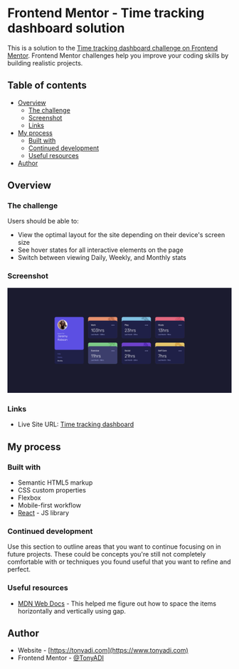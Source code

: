 # Frontend Mentor - Time tracking dashboard solution

This is a solution to the [Time tracking dashboard challenge on Frontend Mentor](https://www.frontendmentor.io/challenges/time-tracking-dashboard-UIQ7167Jw). Frontend Mentor challenges help you improve your coding skills by building realistic projects. 

## Table of contents

- [Overview](#overview)
  - [The challenge](#the-challenge)
  - [Screenshot](#screenshot)
  - [Links](#links)
- [My process](#my-process)
  - [Built with](#built-with)
  - [Continued development](#continued-development)
  - [Useful resources](#useful-resources)
- [Author](#author)

## Overview

### The challenge

Users should be able to:

- View the optimal layout for the site depending on their device's screen size
- See hover states for all interactive elements on the page
- Switch between viewing Daily, Weekly, and Monthly stats

### Screenshot

![](./src/images/desktop-screenshot.png)
<!--![](./src/images/mobile-screenshot.png)-->


### Links

- Live Site URL: [Time tracking dashboard](https://tonyadi.com/apps/time-tracking-dashboard)

## My process

### Built with

- Semantic HTML5 markup
- CSS custom properties
- Flexbox
- Mobile-first workflow
- [React](https://reactjs.org/) - JS library

### Continued development

Use this section to outline areas that you want to continue focusing on in future projects. These could be concepts you're still not completely comfortable with or techniques you found useful that you want to refine and perfect.

### Useful resources

- [MDN Web Docs](https://developer.mozilla.org/en-US/docs/Web/CSS) - This helped me figure out how to space the items horizontally and vertically using gap.

## Author

- Website - [https://tonyadi.com](https://www.tonyadi.com)
- Frontend Mentor - [@TonyADI](https://www.frontendmentor.io/profile/tonyADI)
